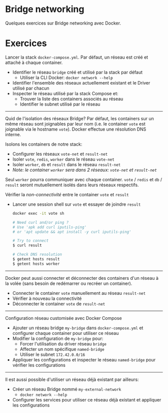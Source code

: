 # Bridge networking

Quelques exercices sur Bridge networking avec Docker.

# Exercices

Lancer la stack `docker-compose.yml`. Par défaut, un réseau est créé et attaché à chaque container.


- Identifier le réseau `bridge` créé et utilisé par la stack par défaut
  - Utiliser la CLI Docker: `docker network --help` 
- Identifier l'ensemble des réseaux actuellement existant et le Driver utilisé par chacun
- Inspecter le réseau utilisé par la stack Compose et:
  - Trouver la liste des containers associés au réseau
  - Identifier le subnet utilisé par le réseau

---

Quid de l'isolation des réseaux Bridge? Par défaut, les containers sur un même réseau sont joignables par leur nom (i.e. le container `vote` est joignable via le hostname `vote`). Docker effectue une résolution DNS interne.

Isolons les containers de notre stack:
- Configurer les réseaux `vote-net` et `result-net`
- Isoler `vote`, `redis`, `worker` dans le réseau `vote-net`
- Isoler `worker`, `db` et `result` dans le réseau `result-net`
- _Note: le container `worker` sera dans 2 réseaux: `vote-net` et `result-net`_

Seul `worker` pourra communiquer avec chaque container. `vote` / `redis` et `db` / `result` seront mutuellement isolés dans leurs réseaux respectifs. 


Vérifier la *non-connectivité* entre le container `vote` et  `result`
- Lancer une session shell sur `vote`  et essayer de joindre `result`
    ```sh
    docker exec -it vote sh

    # Need curl and/or ping ?
    # Use 'apk add curl iputils-ping' 
    # or 'apt update && apt install -y curl iputils-ping'
    
    # Try to connect
    $ curl result

    # Check DNS resolution
    $ getent hosts result
    $ getent hosts worker
    ```

---

Docker peut aussi connecter et déconnecter des containers d'un réseau à la volée (sans besoin de redémarrer ou recréer un container).

- Connecter le container `vote` manuellement au réseau `result-net`
- Vérifier à nouveau la connectivité
- Déconnecter le container `vote` de `result-net`

---

Configuration réseau customisée avec Docker Compose

- Ajouter un réseau bridge `my-bridge` dans `docker-compose.yml` et configurer chaque container pour utiliser ce réseau
- Modifier la configuration de `my-bridge` pour:
  - Forcer l'utilisation du driver réseau `bridge`
  - Affecter un nom spécifique `named-bridge`
  - Utiliser le subnet `172.42.0.0/16` 
- Appliquer les configurations et inspecter le réseau `named-bridge` pour vérifier les configurations 

---

Il est aussi possible d'utiliser un réseau déjà existant par ailleurs:

- Créer un réseau Bridge nommé `my-external-network`
  - `docker network --help`
- Configurer les services pour utiliser ce réseau déjà existant et appliquer les configurations 
